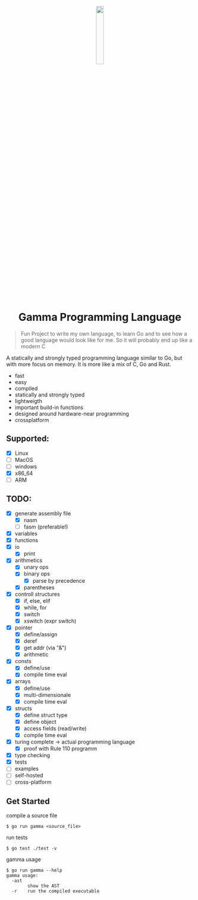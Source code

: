 <div align="center">
 <img width="20%" src="https://user-images.githubusercontent.com/35865858/182031998-8febc538-375a-4663-9a71-d61e90907e39.svg">
  <h1>Gamma Programming Language</h1>
</div>

> Fun Project to write my own language, to learn Go and to see how a good language would look like for me. So it will probably end up like a modern C

A statically and strongly typed programming language similar to Go, but with more focus on memory. It is more like a mix of C, Go and Rust.

* fast
* easy
* compiled
* statically and strongly typed
* lightweigth
* important build-in functions
* designed around hardware-near programming
* crossplatform

## Supported:
* [x] Linux
* [ ] MacOS
* [ ] windows
* [x] x86_64
* [ ] ARM

## TODO:
* [x] generate assembly file
  * [x] nasm
  * [ ] fasm (preferable!)
* [x] variables
* [x] functions
* [x] io
  * [x] print
* [x] arithmetics
  * [x] unary ops
  * [x] binary ops
    * [x] parse by precedence
  * [x] parentheses
* [x] controll structures
  * [x] if, else, elif
  * [x] while, for
  * [x] switch
  * [x] xswitch (expr switch)
* [x] pointer
  * [x] define/assign
  * [x] deref
  * [x] get addr (via "&")
  * [x] arithmetic
* [x] consts
  * [x] define/use
  * [x] compile time eval
* [x] arrays
  * [x] define/use
  * [x] multi-dimensionale
  * [x] compile time eval
* [x] structs
  * [x] define struct type
  * [x] define object
  * [x] access fields (read/write)
  * [x] compile time eval
* [x] turing complete -> actual programming language
  * [x] proof with Rule 110 programm
* [x] type checking
* [x] tests
* [ ] examples
* [ ] self-hosted
* [ ] cross-platform

## Get Started

compile a source file
```console
$ go run gamma <source_file>
```
run tests
```console
$ go test ./test -v
```
gamma usage
```console
$ go run gamma --help
gamma usage:
  -ast
    	show the AST
  -r	run the compiled executable
```
